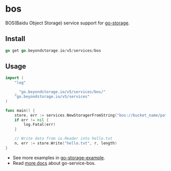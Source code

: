 # bos

BOS(Baidu Object Storage) service support for [go-storage](https://github.com/beyondstorage/go-storage).

## Install

```go
go get go.beyondstorage.io/v5/services/bos
```

## Usage

```go
import (
	"log"

	_ "go.beyondstorage.io/v5/services/bos/"
	"go.beyondstorage.io/v5/services"
)

func main() {
	store, err := services.NewStoragerFromString("bos://bucket_name/path/to/workdir")
	if err != nil {
		log.Fatal(err)
	}

	// Write data from io.Reader into hello.txt
	n, err := store.Write("hello.txt", r, length)
}
```

- See more examples in [go-storage-example](https://github.com/beyondstorage/go-storage-example).
- Read [more docs](https://beyondstorage.io/docs/go-storage/services/bos) about go-service-bos.
